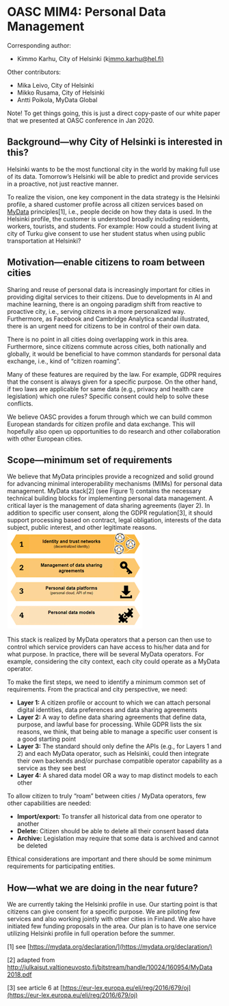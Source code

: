# OASC MIM4: Personal Data Management

Corresponding author:

* Kimmo Karhu, City of Helsinki \(k[immo.karhu@hel.fi\)](mailto:kimmo.karhu@hel.fi)

Other contributors:

* Mika Leivo, City of Helsinki
* Mikko Rusama, City of Helsinki
* Antti Poikola, MyData Global

Note! To get things going, this is just a direct copy-paste of our white paper that we presented at OASC conference in Jan 2020.

## Background—why City of Helsinki is interested in this? <a id="MIM4:PersonalDataManagement-Background&#x2014;whyCityofHelsinkiisinterestedinthis?"></a>

Helsinki wants to be the most functional city in the world by making full use of its data. Tomorrow’s Helsinki will be able to predict and provide services in a proactive, not just reactive manner.

To realize the vision, one key component in the data strategy is the Helsinki profile, a shared customer profile across all citizen services based on [MyData](https://mydata.org/) principles\[1\], i.e., people decide on how they data is used. In the Helsinki profile, the customer is understood broadly including residents, workers, tourists, and students. For example: How could a student living at city of Turku give consent to use her student status when using public transportation at Helsinki?

## Motivation—enable citizens to roam between cities <a id="MIM4:PersonalDataManagement-Motivation&#x2014;enablecitizenstoroambetweencities"></a>

Sharing and reuse of personal data is increasingly important for cities in providing digital services to their citizens. Due to developments in AI and machine learning, there is an ongoing paradigm shift from reactive to proactive city, i.e., serving citizens in a more personalized way. Furthermore, as Facebook and Cambridge Analytica scandal illustrated, there is an urgent need for citizens to be in control of their own data.

There is no point in all cities doing overlapping work in this area. Furthermore, since citizens commute across cities, both nationally and globally, it would be beneficial to have common standards for personal data exchange, i.e., kind of “citizen roaming”.

Many of these features are required by the law. For example, GDPR requires that the consent is always given for a specific purpose. On the other hand, if two laws are applicable for same data \(e.g., privacy and health care legislation\) which one rules? Specific consent could help to solve these conflicts.

We believe OASC provides a forum through which we can build common European standards for citizen profile and data exchange. This will hopefully also open up opportunities to do research and other collaboration with other European cities.

## Scope—minimum set of requirements <a id="MIM4:PersonalDataManagement-Scope&#x2014;minimumsetofrequirements"></a>

We believe that MyData principles provide a recognized and solid ground for advancing minimal interoperability mechanisms \(MIMs\) for personal data management. MyData stack\[2\] \(see Figure 1\) contains the necessary technical building blocks for implementing personal data management. A critical layer is the management of data sharing agreements \(layer 2\). In addition to specific user consent, along the GDPR regulation\[3\], it should support processing based on contract, legal obligation, interests of the data subject, public interest, and other legitimate reasons.![](../.gitbook/assets/30212123.png)

This stack is realized by MyData operators that a person can then use to control which service providers can have access to his/her data and for what purpose. In practice, there will be several MyData operators. For example, considering the city context, each city could operate as a MyData operator.

To make the first steps, we need to identify a minimum common set of requirements. From the practical and city perspective, we need:

* **Layer 1:** A citizen profile or account to which we can attach personal digital identities, data preferences and data sharing agreements
* **Layer 2:** A way to define data sharing agreements that define data, purpose, and lawful base for processing. While GDPR lists the six reasons, we think, that being able to manage a specific user consent is a good starting point
* **Layer 3:** The standard should only define the APIs \(e.g., for Layers 1 and 2\) and each MyData operator, such as Helsinki, could then integrate their own backends and/or purchase compatible operator capability as a service as they see best
* **Layer 4:** A shared data model OR a way to map distinct models to each other

To allow citizen to truly “roam” between cities / MyData operators, few other capabilities are needed:

* **Import/export:** To transfer all historical data from one operator to another
* **Delete:** Citizen should be able to delete all their consent based data
* **Archive:** Legislation may require that some data is archived and cannot be deleted

Ethical considerations are important and there should be some minimum requirements for participating entities.

## How—what we are doing in the near future? <a id="MIM4:PersonalDataManagement-How&#x2014;whatwearedoinginthenearfuture?"></a>

We are currently taking the Helsinki profile in use. Our starting point is that citizens can give consent for a specific purpose. We are piloting few services and also working jointly with other cities in Finland. We also have initiated few funding proposals in the area. Our plan is to have one service utilizing Helsinki profile in full operation before the summer.  
  


\[1\] see [https://mydata.org/declaration/](https://mydata.org/declaration/)

\[2\] adapted from [http://julkaisut.valtioneuvosto.fi/bitstream/handle/10024/160954/MyData 2018.pdf](http://julkaisut.valtioneuvosto.fi/bitstream/handle/10024/160954/MyData%202018.pdf)

\[3\] see article 6 at [https://eur-lex.europa.eu/eli/reg/2016/679/oj](https://eur-lex.europa.eu/eli/reg/2016/679/oj)

